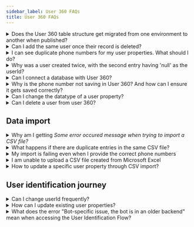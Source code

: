 ```yaml
---
sidebar_label: User 360 FAQs
title: User 360 FAQs
---
```


<details>

<summary> Does the User 360 table structure get migrated from one environment to another when published? </summary>

No, the User 360 table structure will not be automatically migrated from Sandbox to Staging when published. You need to create columns and push data separately in each environment.

</details>


<details>

<summary>
Can I add the same user once their record is deleted?</summary>

Yes, you can add the account again once it has been deleted.
</details>



<details>

<summary>
I can see duplicate phone numbers for my user properties. What should I do?</summary>

User 360 verifies uniqueness solely based on the userId. Therefore, to avoid duplicate phone numbers, make sure that the phone number is set as your userId. This will ensure that each user's phone number is unique in the system.
</details>


<details>
<summary>Why was a user created twice, with the second entry having 'null' as the userId?</summary>
The second user account, which lacks a valid userId and contains incorrect properties, is often auto-created when a user interacts with your bot for the first time. ensure that you have set up the 'userId' and stored in the User ID property in your studio flows before starting conversation. 


[Learn more](https://docs.yellow.ai/docs/platform_concepts/engagement/cdp/user_data/userid-flow).


</details>


<details>
<summary>Can I connect a database with User 360?</summary>

Usecase: I currently store the details of users who click the "STOP" button to unsubscribe from my campaign. I want to integrate this information with User 360 to ensure that campaigns are not sent to those users. Is it possible to use User360 instead of a separate database to store the list of unsubscribers?<br/>


1. **Store user responses directly to User360 table**: You can store the user responses in a user property which saves it directly in User360. This allows you to associate the unsubscribe information with each user profile. For more details, refer to the documentation on [Storing conversation data in User 360](https://docs.yellow.ai/docs/platform_concepts/engagement/cdp/user_data/store_conv_data).
2. **Using events and user APIs**: You can use Events and user APIs to store user data to user 360. For more details, see  [Events and User APIs](https://docs.yellow.ai/docs/platform_concepts/engagement/cdp/enriching_user_profiles/send_user_data_event_rest_api).

</details>

<details>
<summary>
Why is the phone number not saving in User 360? And how can I ensure it gets saved correctly?</summary>


The phone number may not be saving in User 360 if it is not entered with the country code. It is important to include the country code when capturing phone numbers to ensure proper saving in the system. 

Additionally, you can enable the **Prefix a calling code** option to automatically add the country code, helping to ensure accurate storage of phone numbers in User 360.

</details>

<details>
<summary>
Can I change the datatype of a user property?</summary>

Unfortunately, once created, you cannot modify the data type of a property. It's essential to plan and choose the right datatype from the beginning to ensure accurate data management.
</details>

<details>
<summary>
Can I delete a user from user 360?</summary>

No, deleting a user from user 360 is not possible. Once a user is created, their data becomes a permanent part of the user 360 database. Be cautious when adding users and ensure the accuracy of the information provided.
</details>


## Data import

<details>

<summary>Why am I getting <i>Some error occured message when trying to import a CSV file?</i></summary>

Ensure that the CSV file does not contain exponential notation. 

<img src="https://i.imgur.com/2XH9VE6.png" width="70%"/>

</details>


<details>
<summary>What happens if there are duplicate entries in the same CSV file?</summary>

The records will be updated based on the sequence as per the configuration. In other words, the record that appears first in the CSV file will be added first, and subsequent duplicate entries will be processed in the order they appear.

</details>

<details>
<summary>My import is failing even when I provide the correct phone numbers</summary>

To successfully import the phone user property, it is mandatory to include the country code along with the phone number. If the country code is not provided, the validation process will fail. For more detailed information, see [how to create CSV file](https://docs.yellow.ai/docs/platform_concepts/engagement/cdp/user_data/import_users#step-1-create-csv-file-with-user-details).
</details>

<details>
<summary>I am unable to upload a CSV file created from Microsoft Excel</summary>
When saving the file from Excel, select the option to save it as <b>CSV (Comma delimited)</b>. This will ensure that the file is saved in the appropriate CSV format, making it compatible for uploading to the platform.<br/>

<center><img src="/img/cdp/csvFile.png" width="70%"/></center>

</details>

<details>
<summary>
How to update a specific user property through CSV import?
</summary>

1. **Prepare your CSV file**: Ensure that your CSV file contains the necessary columns, including the "UserId" column and the column you want to update.

2. **Start the import process**: Initiate the import process and select the CSV file you prepared in step 1. Follow the prompts to proceed to the mapping screen.

3. **Map the property to update**: In the Map properties screen, map the column that you want to update and select the column that corresponds to "userId".

4. **Resolve conflicts**: In the resolve conflict screen, select "Update existing data".

5. Proceed with the other steps.

For detailed procedure, refer to the [Import users documentation](https://docs.yellow.ai/docs/platform_concepts/engagement/cdp/user_data/import_users#step-2-import-csv-file).
</details>


## User identification journey

<details>

<summary>Can I change userId frequently?</summary>

You cannot update a userId once captured. If you try to capture a new userId in the same session, a new record is created with that specific identifier. For more details, see [What happens when the userId is recaptured](https://docs.yellow.ai/docs/platform_concepts/engagement/cdp/user_data/data_capture_convers#what-happens-when-the-userid-is-recaptured).

</details>

<details>

<summary>How can I update existing user properties?</summary>

You can update existing user properties by identifying the user and recapturing the user properties that you would like to update. However, you cannot update the userId. For more details, see [Store conversational data in User360](https://docs.yellow.ai/docs/platform_concepts/engagement/cdp/user_data/store_conv_data#update-user-properties-through-bot-conversations)
</details>

<details>
<summary>What does the error "Bot-specific issue, the bot is in an older backend" mean when accessing the User Identification Flow?</summary>

This error indicates that the bot you are attempting to access is associated with an older backend, causing compatibility issues with the User Identification Flow.

 Please reach out to our support team to assist you in upgrading the backend of your bot to resolve this issue.

</details>

